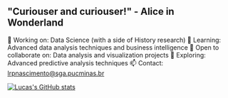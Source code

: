 ## "Curiouser and curiouser!" - Alice in Wonderland

🔭 Working on: Data Science (with a side of History research)
🌱 Learning: Advanced data analysis techniques and business intelligence
👯 Open to collaborate on: Data analysis and visualization projects
🤔 Exploring: Advanced predictive analysis techniques
📫 Contact: lrpnascimento@sga.pucminas.br



[![Lucas's GitHub stats](https://github-readme-stats.vercel.app/api?username=paraenseembh)](https://github.com/paraenseembh/github-readme-gruvbox)

